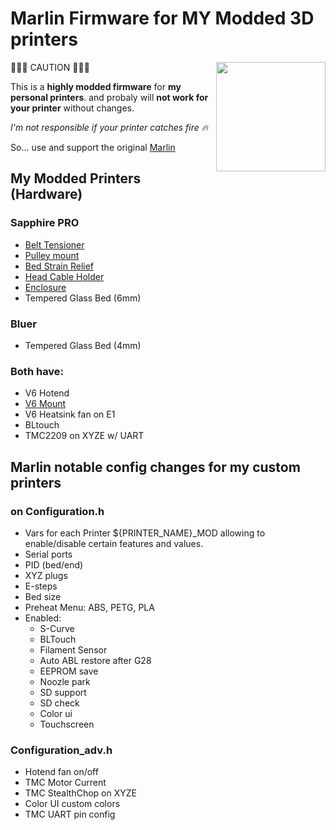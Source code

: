 
# Marlin Firmware for MY Modded 3D printers

<img align="right" width=175 src="buildroot/share/pixmaps/logo/marlin-250.png" />

:rotating_light::rotating_light::rotating_light:  CAUTION :rotating_light::rotating_light::rotating_light:

 This is a **highly modded firmware** for **my personal printers**.
 and probaly will **not work for your printer** without changes.

_I'm not responsible if your printer catches fire :fire:_

So... use and support the original [Marlin](https://github.com/MarlinFirmware/Marlin)



## My Modded Printers (Hardware)
### Sapphire PRO
 - [Belt Tensioner](https://www.thingiverse.com/thing:3969752)
 - [Pulley mount](https://www.thingiverse.com/thing:3982521)
 - [Bed Strain Relief](https://www.thingiverse.com/thing:3982779)
 - [Head Cable Holder](https://www.thingiverse.com/thing:4200631)
 - [Enclosure](https://www.thingiverse.com/thing:3927305)
 - Tempered Glass Bed (6mm)
### Bluer
 - Tempered Glass Bed (4mm)
### Both have:
 - V6 Hotend
 - [V6 Mount](https://www.thingiverse.com/thing:4627176)
 - V6 Heatsink fan on E1
 - BLtouch
 - TMC2209 on XYZE w/ UART

## Marlin notable config changes for my custom printers
### on Configuration.h
  - Vars for each Printer ${PRINTER_NAME}_MOD allowing to enable/disable certain features and values.
  - Serial ports
  - PID (bed/end)
  - XYZ plugs
  - E-steps
  - Bed size
  - Preheat Menu: ABS, PETG, PLA
  - Enabled:
    - S-Curve
    - BLTouch
    - Filament Sensor
    - Auto ABL restore after G28
    - EEPROM save
    - Noozle park
    - SD support
    - SD check
    - Color ui
    - Touchscreen


### Configuration_adv.h
 - Hotend fan on/off
 - TMC Motor Current
 - TMC StealthChop on XYZE
 - Color UI custom colors
 - TMC UART pin config
